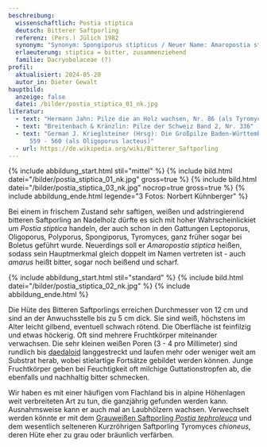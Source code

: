 ```yaml
---
beschreibung:
  wissenschaftlich: Postia stiptica
  deutsch: Bitterer Saftporling
  referenz: (Pers.) Jülich 1982
  synonym: "Synonym: Spongiporus stipticus / Neuer Name: Amaropostia stiptica"
  erlaeuterung: stiptica = bitter, zusammenziehend
  familie: Dacryobolaceae (?)
profil:
  aktualisiert: 2024-05-20
  autor_in: Dieter Gewalt
hauptbild:
  anzeige: false
  datei: /bilder/postia_stiptica_01_nk.jpg
literatur:
  - text: "Hermann Jahn: Pilze die an Holz wachsen, Nr. 86 (als Tyromyces stipticus)"
  - text: "Breitenbach & Kränzlin: Pilze der Schweiz Band 2, Nr. 336"
  - text: "German J. Krieglsteiner (Hrsg): Die Großpilze Baden-Württembergs, Seite
      559 - 560 (als Oligoporus lacteus)"
  - url: https://de.wikipedia.org/wiki/Bitterer_Saftporling
---
```

{% include abbildung_start.html stil="mittel" %}
{% include bild.html datei="/bilder/postia_stiptica_01_nk.jpg" gross=true %}
{% include bild.html datei="/bilder/postia_stiptica_03_nk.jpg" nocrop=true gross=true %}
{% include abbildung_ende.html legende="3 Fotos: Norbert Kühnberger" %}

Bei einem in frischem Zustand sehr saftigen, weißen und adstringierend bitteren Saftporling an Nadelholz dürfte es sich mit hoher Wahrscheinlickiet um *Postia stiptica* handeln, der auch schon in den Gattungen Leptoporus, Oligoporus, Polyporus, Spongiporus, Tyromyces, ganz früher sogar bei Boletus geführt wurde. Neuerdings soll er *Amaropostia stiptica* heißen, sodass sein Hauptmerkmal gleich doppelt im Namen vertreten ist - auch *amarus* heißt bitter, sogar noch beißend und scharf.

{% include abbildung_start.html stil="standard" %}
{% include bild.html datei="/bilder/postia_stiptica_02_nk.jpg" %}
{% include abbildung_ende.html %}

Die Hüte des Bitteren Saftporlings erreichen Durchmesser von 12 cm und sind an der Anwuchsstelle bis zu 5 cm dick. Sie sind weiß, höchstens im Alter leicht gilbend, eventuell schwach rötend. Die Oberfläche ist feinfilzig und etwas höckerig. Oft sind mehrere Fruchtkörper miteinander verwachsen. Die sehr kleinen weißen Poren (3 - 4 pro Millimeter) sind rundlich bis [daedaloid](daedaloid "Glossar") langgestreckt und laufen mehr oder weniger weit am Substrat herab, wobei stielartige Fortsätze gebildet werden können. Junge Fruchtkörper geben bei Feuchtigkeit oft milchige Guttationstropfen ab, die ebenfalls und nachhaltig bitter schmecken.

Wir haben es mit einer häufigen vom Flachland bis in alpine Höhenlagen weit verbreiteten Art zu tun, die ganzjährig gefunden werden kann. Ausnahmsweise kann er auch mal an Laubhölzern wachsen. Verwechselt werden könnte er mit dem [Grauweißen Saftporling *Postia tephroleuca*](/pilze/postia-tephroleuca-grauweißer-saftporling) und dem wesentlich selteneren Kurzröhrigen Saftporling Tyromyces *chioneus*, deren Hüte eher zu grau oder bräunlich verfärben.